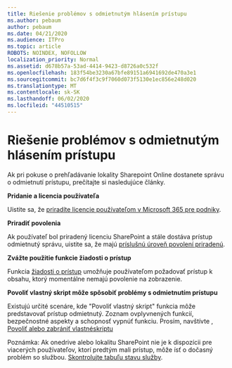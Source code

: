 ```yaml
---
title: Riešenie problémov s odmietnutým hlásením prístupu
ms.author: pebaum
author: pebaum
ms.date: 04/21/2020
ms.audience: ITPro
ms.topic: article
ROBOTS: NOINDEX, NOFOLLOW
localization_priority: Normal
ms.assetid: d678b57a-53ad-4414-9423-d8726a0c532f
ms.openlocfilehash: 183f54be3230a67bfe89151a6941692de470a3e1
ms.sourcegitcommit: bc7d6f4f3c9f7060d073f5130e1ec856e248d020
ms.translationtype: MT
ms.contentlocale: sk-SK
ms.lasthandoff: 06/02/2020
ms.locfileid: "44510515"
---
```

# <a name="troubleshoot-access-denied-messages"></a>Riešenie problémov s odmietnutým hlásením prístupu

Ak pri pokuse o prehľadávanie lokality Sharepoint Online dostanete správu o odmietnutí prístupu, prečítajte si nasledujúce články.

**Pridanie a licencia používateľa**

Uistite sa, že [priradíte licencie používateľom v Microsoft 365 pre podniky](https://docs.microsoft.com/microsoft-365/admin/add-users/add-users).

**Priradiť povolenia**

Ak používateľ bol priradený licenciu SharePoint a stále dostáva prístup odmietnutý správu, uistite sa, že majú [príslušnú úroveň povolení priradenú](https://docs.microsoft.com/sharepoint/understanding-permission-levels).

**Zvážte použitie funkcie žiadosti o prístup**

Funkcia [žiadosti o prístup](https://support.office.com/article/Set-up-and-manage-access-requests-94B26E0B-2822-49D4-929A-8455698654B3) umožňuje používateľom požadovať prístup k obsahu, ktorý momentálne nemajú povolenie na zobrazenie. 

**Povoliť vlastný skript môže spôsobiť problémy s odmietnutím prístupu**

Existujú určité scenáre, kde "Povoliť vlastný skript" funkcia môže predstavovať prístup odmietnutý. Zoznam ovplyvnených funkcií, bezpečnostné aspekty a schopnosť vypnúť funkciu. Prosím, navštívte , [Povoliť alebo zabrániť vlastnéskriptu](https://docs.microsoft.com/sharepoint/allow-or-prevent-custom-script)

Poznámka: Ak onedrive alebo lokalitu SharePoint nie je k dispozícii pre viacerých používateľov, ktorí predtým mali prístup, môže ísť o dočasný problém so službou. [Skontrolujte tabuľu stavu služby](https://portal.office.com/adminportal/home#/servicehealth).


  

